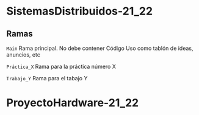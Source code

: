 # SistemasDistribuidos-21_22
## Ramas
``Main``
  Rama principal. No debe contener Código
  Uso como tablón de ideas, anuncios, etc

``Práctica_X``
  Rama para la práctica número X
  
``Trabajo_Y``
  Rama para el tabajo Y
# ProyectoHardware-21_22
